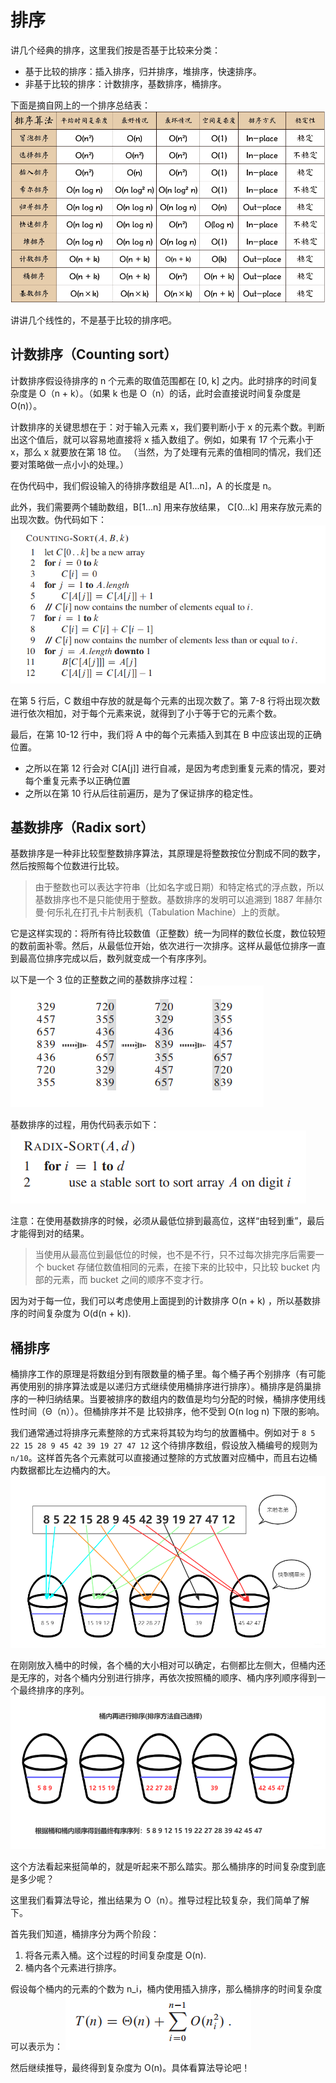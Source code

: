 # 排序
讲几个经典的排序，这里我们按是否基于比较来分类：
* 基于比较的排序：插入排序，归并排序，堆排序，快速排序。
* 非基于比较的排序：计数排序，基数排序，桶排序。

下面是摘自网上的一个排序总结表：
![sort](./sort.png)

讲讲几个线性的，不是基于比较的排序吧。

## 计数排序（Counting sort）
计数排序假设待排序的 n 个元素的取值范围都在 [0, k] 之内。此时排序的时间复杂度是 O（n + k）。（如果 k 也是 O（n）的话，此时会直接说时间复杂度是 O(n)）。

计数排序的关键思想在于：对于输入元素 x，我们要判断小于 x 的元素个数。判断出这个值后，就可以容易地直接将 x 插入数组了。例如，如果有 17 个元素小于 x，那么 x 就要放在第 18 位。
（当然，为了处理有元素的值相同的情况，我们还要对策略做一点小小的处理。）

在伪代码中，我们假设输入的待排序数组是 A[1...n]，A 的长度是 n。

此外，我们需要两个辅助数组，B[1...n] 用来存放结果， C[0...k] 用来存放元素的出现次数。伪代码如下：
![counting-sort](./counting-sort.png)

在第 5 行后，C 数组中存放的就是每个元素的出现次数了。第 7-8 行将出现次数进行依次相加，对于每个元素来说，就得到了小于等于它的元素个数。

最后，在第 10-12 行中，我们将 A 中的每个元素插入到其在 B 中应该出现的正确位置。
* 之所以在第 12 行会对 C[A[j]] 进行自减，是因为考虑到重复元素的情况，要对每个重复元素予以正确位置
* 之所以在第 10 行从后往前遍历，是为了保证排序的稳定性。

## 基数排序（Radix sort）
基数排序是一种非比较型整数排序算法，其原理是将整数按位分割成不同的数字，然后按照每个位数进行比较。
> 由于整数也可以表达字符串（比如名字或日期）和特定格式的浮点数，所以基数排序也不是只能使用于整数。基数排序的发明可以追溯到 1887 年赫尔曼·何乐礼在打孔卡片制表机（Tabulation Machine）上的贡献。

它是这样实现的：将所有待比较数值（正整数）统一为同样的数位长度，数位较短的数前面补零。然后，从最低位开始，依次进行一次排序。这样从最低位排序一直到最高位排序完成以后，数列就变成一个有序序列。

以下是一个 3 位的正整数之间的基数排序过程：
![radix-sort](./radix-sort.png)

基数排序的过程，用伪代码表示如下：
![radix-sort-code](./radix-sort-code.png)

注意：在使用基数排序的时候，必须从最低位排到最高位，这样“由轻到重”，最后才能得到对的结果。
> 当使用从最高位到最低位的时候，也不是不行，只不过每次排完序后需要一个 bucket 存储位数值相同的元素，在接下来的比较中，只比较 bucket 内部的元素，而 bucket 之间的顺序不变才行。

因为对于每一位，我们可以考虑使用上面提到的计数排序 O(n + k) ，所以基数排序的时间复杂度为 O(d(n + k)).

## 桶排序
桶排序工作的原理是将数组分到有限数量的桶子里。每个桶子再个别排序（有可能再使用别的排序算法或是以递归方式继续使用桶排序进行排序）。桶排序是鸽巢排序的一种归纳结果。当要被排序的数组内的数值是均匀分配的时候，桶排序使用线性时间（Θ（n））。但桶排序并不是 比较排序，他不受到 O(n log n) 下限的影响。

我们通常通过将排序元素整除的方式来将其较为均匀的放置桶中。例如对于 `8 5 22 15 28 9 45 42 39 19 27 47 12` 这个待排序数组，假设放入桶编号的规则为 `n/10`。这样首先各个元素就可以直接通过整除的方式放置对应桶中，而且右边桶内数据都比左边桶内的大。
![bucket-sort](./bucket-sort.png)

在刚刚放入桶中的时候，各个桶的大小相对可以确定，右侧都比左侧大，但桶内还是无序的，对各个桶内分别进行排序，再依次按照桶的顺序、桶内序列顺序得到一个最终排序的序列。
![bucket-sort-result](./bucket-sort-result.png)

这个方法看起来挺简单的，就是听起来不那么踏实。那么桶排序的时间复杂度到底是多少呢？

这里我们看算法导论，推出结果为 O（n）。推导过程比较复杂，我们简单了解下。

首先我们知道，桶排序分为两个阶段：
1. 将各元素入桶。这个过程的时间复杂度是 O(n).
2. 桶内各个元素进行排序。

假设每个桶内的元素的个数为 n_i，桶内使用插入排序，那么桶排序的时间复杂度可以表示为：
![time-equation](./time-equation.png)

然后继续推导，最终得到复杂度为 O(n)。具体看算法导论吧！
